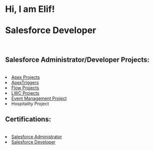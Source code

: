 <h1> Hi, I am Elif!</br></br>
Salesforce Developer</h1><br/>
<h2>Salesforce Administrator/Developer Projects:</h2></br>
<lu>
  <li><a href="https://github.com/eyildirim81/Apex-Projects/tree/master/force-app/main/default/classes/classes">Apex Projects</a></li>
  <li><a href="https://github.com/eyildirim81/Triggers/tree/master/force-app/main/default/triggers/triggers">ApexTriggers</a></li>
  <li><a href="https://github.com/eyildirim81/Flow-Projects/tree/master/force-app/main/default/flows">Flow Projects</a></li>
  <li><a href="https://github.com/eyildirim81/LWC-Projects/tree/master/force-app/main/default/lwc/lwc">LWC Projects</a></li>
  <li><a href="https://github.com/eyildirim81/Evenet-Management-Project">Event Management Project</a></li>
  <li>Hospitality Project</li>
 <lu/>
  <h2> Certifications:</h3></br>
  <lu>
  <li><a href="https://trailblazer.me/id">Salesforce Administrator</a></li>
  <li><a href="https://trailblazer.me/id">Salesforce Developer</a></li>
 <lu/>
<!--
**eyildirim81/eyildirim81** is a ✨ _special_ ✨ repository because its `README.md` (this file) appears on your GitHub profile.

Here are some ideas to get you started:

- 🔭 I’m currently working on ...
- 🌱 I’m currently learning ...
- 👯 I’m looking to collaborate on ...
- 🤔 I’m looking for help with ...
- 💬 Ask me about ...
- 📫 How to reach me: ...
- 😄 Pronouns: ...
- ⚡ Fun fact: ...
-->
